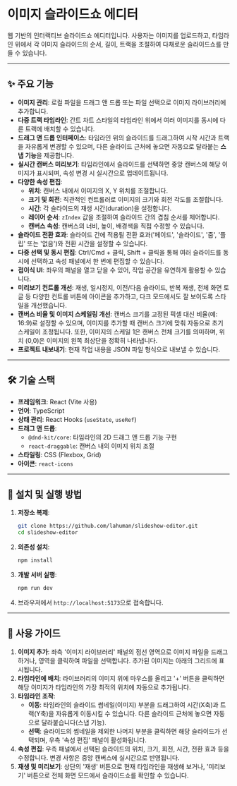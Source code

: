 # 이미지 슬라이드쇼 에디터

웹 기반의 인터랙티브 슬라이드쇼 에디터입니다. 사용자는 이미지를 업로드하고, 타임라인 위에서 각 이미지 슬라이드의 순서, 길이, 트랙을 조절하여 다채로운 슬라이드쇼를 만들 수 있습니다.

---

## ✨ 주요 기능

- **이미지 관리**: 로컬 파일을 드래그 앤 드롭 또는 파일 선택으로 이미지 라이브러리에 추가합니다.
- **다중 트랙 타임라인**: 간트 차트 스타일의 타임라인 위에서 여러 이미지를 동시에 다른 트랙에 배치할 수 있습니다.
- **드래그 앤 드롭 인터페이스**: 타임라인 위의 슬라이드를 드래그하여 시작 시간과 트랙을 자유롭게 변경할 수 있으며, 다른 슬라이드 근처에 놓으면 자동으로 달라붙는 **스냅 기능**을 제공합니다.
- **실시간 캔버스 미리보기**: 타임라인에서 슬라이드를 선택하면 중앙 캔버스에 해당 이미지가 표시되며, 속성 변경 시 실시간으로 업데이트됩니다.
- **다양한 속성 편집**:
  - **위치**: 캔버스 내에서 이미지의 X, Y 위치를 조절합니다.
  - **크기 및 회전**: 직관적인 컨트롤러로 이미지의 크기와 회전 각도를 조절합니다.
  - **시간**: 각 슬라이드의 재생 시간(duration)을 설정합니다.
  - **레이어 순서**: `zIndex` 값을 조절하여 슬라이드 간의 겹침 순서를 제어합니다.
  - **캔버스 속성**: 캔버스의 너비, 높이, 배경색을 직접 수정할 수 있습니다.
- **슬라이드 전환 효과**: 슬라이드 간에 적용될 전환 효과('페이드', '슬라이드', '줌', '플립' 또는 '없음')와 전환 시간을 설정할 수 있습니다.
- **다중 선택 및 동시 편집**: Ctrl/Cmd + 클릭, Shift + 클릭을 통해 여러 슬라이드를 동시에 선택하고 속성 패널에서 한 번에 편집할 수 있습니다.
- **접이식 UI**: 좌우의 패널을 열고 닫을 수 있어, 작업 공간을 유연하게 활용할 수 있습니다.
- **미리보기 컨트롤 개선**: 재생, 일시정지, 이전/다음 슬라이드, 반복 재생, 전체 화면 토글 등 다양한 컨트롤 버튼에 아이콘을 추가하고, 다크 모드에서도 잘 보이도록 스타일을 개선했습니다.
- **캔버스 비율 및 이미지 스케일링 개선**: 캔버스 크기를 고정된 픽셀 대신 비율(예: 16:9)로 설정할 수 있으며, 이미지를 추가할 때 캔버스 크기에 맞춰 자동으로 초기 스케일이 조정됩니다. 또한, 이미지의 스케일 1은 캔버스 전체 크기를 의미하며, 위치 (0,0)은 이미지의 왼쪽 최상단을 정확히 나타냅니다.
- **프로젝트 내보내기**: 현재 작업 내용을 JSON 파일 형식으로 내보낼 수 있습니다.

---

## 🛠️ 기술 스택

- **프레임워크**: React (Vite 사용)
- **언어**: TypeScript
- **상태 관리**: React Hooks (`useState`, `useRef`)
- **드래그 앤 드롭**:
  - `@dnd-kit/core`: 타임라인의 2D 드래그 앤 드롭 기능 구현
  - `react-draggable`: 캔버스 내의 이미지 위치 조절
- **스타일링**: CSS (Flexbox, Grid)
- **아이콘**: `react-icons`

---

## 🚀 설치 및 실행 방법

1.  **저장소 복제**:
    ```bash
    git clone https://github.com/lahuman/slideshow-editor.git
    cd slideshow-editor
    ```

2.  **의존성 설치**:
    ```bash
    npm install
    ```

3.  **개발 서버 실행**:
    ```bash
    npm run dev
    ```

4.  브라우저에서 `http://localhost:5173`으로 접속합니다.

---

## 📖 사용 가이드

1.  **이미지 추가**: 좌측 '이미지 라이브러리' 패널의 점선 영역으로 이미지 파일을 드래그하거나, 영역을 클릭하여 파일을 선택합니다. 추가된 이미지는 아래의 그리드에 표시됩니다.
2.  **타임라인에 배치**: 라이브러리의 이미지 위에 마우스를 올리고 '+' 버튼을 클릭하면 해당 이미지가 타임라인의 가장 최적의 위치에 자동으로 추가됩니다.
3.  **타임라인 조작**:
    - **이동**: 타임라인의 슬라이드 썸네일(이미지) 부분을 드래그하여 시간(X축)과 트랙(Y축)을 자유롭게 이동시킬 수 있습니다. 다른 슬라이드 근처에 놓으면 자동으로 달라붙습니다(스냅 기능).
    - **선택**: 슬라이드의 썸네일을 제외한 나머지 부분을 클릭하면 해당 슬라이드가 선택되며, 우측 '속성 편집' 패널이 활성화됩니다.
4.  **속성 편집**: 우측 패널에서 선택된 슬라이드의 위치, 크기, 회전, 시간, 전환 효과 등을 수정합니다. 변경 사항은 중앙 캔버스에 실시간으로 반영됩니다.
5.  **재생 및 미리보기**: 상단의 '재생' 버튼으로 현재 타임라인을 재생해 보거나, '미리보기' 버튼으로 전체 화면 모드에서 슬라이드쇼를 확인할 수 있습니다.
